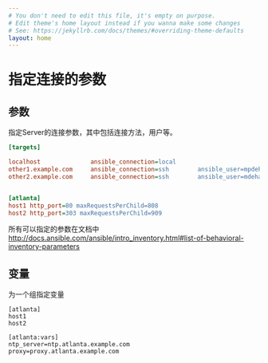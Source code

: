```yaml
---
# You don't need to edit this file, it's empty on purpose.
# Edit theme's home layout instead if you wanna make some changes
# See: https://jekyllrb.com/docs/themes/#overriding-theme-defaults
layout: home
---
```

# 指定连接的参数


## 参数


指定Server的连接参数，其中包括连接方法，用户等。
```ini
[targets]

localhost              ansible_connection=local
other1.example.com     ansible_connection=ssh        ansible_user=mpdehaan
other2.example.com     ansible_connection=ssh        ansible_user=mdehaan


[atlanta]
host1 http_port=80 maxRequestsPerChild=808
host2 http_port=303 maxRequestsPerChild=909
```
所有可以指定的参数在文档中
http://docs.ansible.com/ansible/intro_inventory.html#list-of-behavioral-inventory-parameters



## 变量


为一个组指定变量

```
[atlanta]
host1
host2

[atlanta:vars]
ntp_server=ntp.atlanta.example.com
proxy=proxy.atlanta.example.com
```


